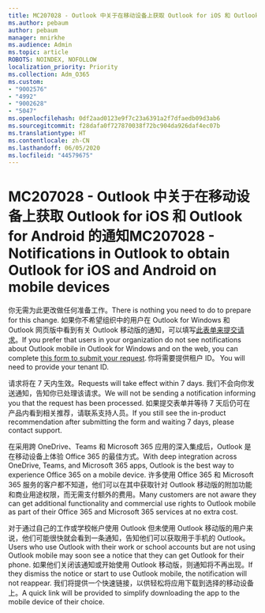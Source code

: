 ```yaml
---
title: MC207028 - Outlook 中关于在移动设备上获取 Outlook for iOS 和 Outlook for Android 的通知
ms.author: pebaum
author: pebaum
manager: mnirkhe
ms.audience: Admin
ms.topic: article
ROBOTS: NOINDEX, NOFOLLOW
localization_priority: Priority
ms.collection: Adm_O365
ms.custom:
- "9002576"
- "4992"
- "9002628"
- "5047"
ms.openlocfilehash: 0df2aad0123e9f7c23a6391a2f7dfaedb09d3ab6
ms.sourcegitcommit: f28dafa0f727870038f72bc904da926daf4ec07b
ms.translationtype: HT
ms.contentlocale: zh-CN
ms.lasthandoff: 06/05/2020
ms.locfileid: "44579675"
---
```

# <a name="mc207028---notifications-in-outlook-to-obtain-outlook-for-ios-and-android-on-mobile-devices"></a><span data-ttu-id="fdd96-102">MC207028 - Outlook 中关于在移动设备上获取 Outlook for iOS 和 Outlook for Android 的通知</span><span class="sxs-lookup"><span data-stu-id="fdd96-102">MC207028 - Notifications in Outlook to obtain Outlook for iOS and Android on mobile devices</span></span>

<span data-ttu-id="fdd96-103">你无需为此更改做任何准备工作。</span><span class="sxs-lookup"><span data-stu-id="fdd96-103">There is nothing you need to do to prepare for this change.</span></span> <span data-ttu-id="fdd96-104">如果你不希望组织中的用户在 Outlook for Windows 和 Outlook 网页版中看到有关 Outlook 移动版的通知，可以填写[此表单来提交请求](https://aka.ms/MC207028)。</span><span class="sxs-lookup"><span data-stu-id="fdd96-104">If you prefer that users in your organization do not see notifications about Outlook mobile in Outlook for Windows and on the web, you can complete [this form to submit your request](https://aka.ms/MC207028).</span></span><span data-ttu-id="fdd96-105"> 你将需要提供租户 ID。</span><span class="sxs-lookup"><span data-stu-id="fdd96-105"> You will need to provide your tenant ID.</span></span> 

<span data-ttu-id="fdd96-106">请求将在 7 天内生效。</span><span class="sxs-lookup"><span data-stu-id="fdd96-106">Requests will take effect within 7 days.</span></span> <span data-ttu-id="fdd96-107">我们不会向你发送通知，告知你已处理该请求。</span><span class="sxs-lookup"><span data-stu-id="fdd96-107">We will not be sending a notification informing you that the request has been processed.</span></span> <span data-ttu-id="fdd96-108">如果提交表单并等待 7 天后仍可在产品内看到相关推荐，请联系支持人员。</span><span class="sxs-lookup"><span data-stu-id="fdd96-108">If you still see the in-product recommendation after submitting the form and waiting 7 days, please contact support.</span></span>

<span data-ttu-id="fdd96-109">在采用跨 OneDrive、Teams 和 Microsoft 365 应用的深入集成后，Outlook 是在移动设备上体验 Office 365 的最佳方式。</span><span class="sxs-lookup"><span data-stu-id="fdd96-109">With deep integration across OneDrive, Teams, and Microsoft 365 apps, Outlook is the best way to experience Office 365 on a mobile device.</span></span> <span data-ttu-id="fdd96-110">许多使用 Office 365 和 Microsoft 365 服务的客户都不知道，他们可以在其中获取针对 Outlook 移动版的附加功能和商业用途权限，而无需支付额外的费用。</span><span class="sxs-lookup"><span data-stu-id="fdd96-110">Many customers are not aware they can get additional functionality and commercial use rights to Outlook mobile as part of their Office 365 and Microsoft 365 services at no extra cost.</span></span>

<span data-ttu-id="fdd96-111">对于通过自己的工作或学校帐户使用 Outlook 但未使用 Outlook 移动版的用户来说，他们可能很快就会看到一条通知，告知他们可以获取用于手机的 Outlook。</span><span class="sxs-lookup"><span data-stu-id="fdd96-111">Users who use Outlook with their work or school accounts but are not using Outlook mobile may soon see a notice that they can get Outlook for their phone.</span></span> <span data-ttu-id="fdd96-112">如果他们关闭该通知或开始使用 Outlook 移动版，则通知将不再出现。</span><span class="sxs-lookup"><span data-stu-id="fdd96-112">If they dismiss the notice or start to use Outlook mobile, the notification will not reappear.</span></span> <span data-ttu-id="fdd96-113">我们将提供一个快速链接，以供轻松将应用下载到选择的移动设备上。</span><span class="sxs-lookup"><span data-stu-id="fdd96-113">A quick link will be provided to simplify downloading the app to the mobile device of their choice.</span></span>
